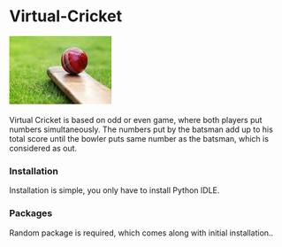 # Virtual-Cricket
![GitHub Logo](/downloaddd.jpg)<br /><br />
Virtual Cricket is based on odd or even game, where both players put numbers simultaneously. The numbers put by the batsman add up to his total score until the bowler puts same number as the batsman, which is considered as out.

### Installation
Installation is simple, you only have to install Python IDLE.

### Packages
Random package is required, which comes along with initial installation..

